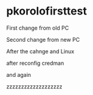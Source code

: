 # pkorolofirsttest

First change from old PC

Second change from new PC

After the cahnge and Linux


after reconfig credman

and again


zzzzzzzzzzzzzzzzzzz